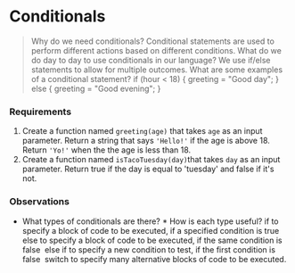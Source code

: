 # Conditionals

> Why do we need conditionals? Conditional statements are used to perform different actions based on different conditions. What do we do day to day to use conditionals in our language? We use if/else statements to allow for multiple outcomes. What are some examples of a conditional statement? if (hour < 18) {
    greeting = "Good day";
} else {
    greeting = "Good evening";
}

### Requirements

1. Create a function named ```greeting(age)``` that takes ```age``` as an input parameter.  Return a string that says ```'Hello!'``` if the age is above 18.  Return ```'Yo!'``` when the the age is less than 18.
2. Create a function named ```isTacoTuesday(day)```that takes ```day``` as an input parameter.  Return true if the day is equal to 'tuesday' and false if it's not.


### Observations

* What types of conditionals are there? * How is each type useful?
    if to specify a block of code to be executed, if a specified condition is true     else to specify a block of code to be executed, if the same condition is false     else if to specify a new condition to test, if the first condition is false     switch to specify many alternative blocks of code to be executed.
    


